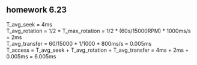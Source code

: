 ## homework 6.23

T_avg_seek = 4ms  
T_avg_rotation = 1/2 * T_max_rotation = 1/2 * (60s/15000RPM) * 1000ms/s = 2ms  
T_avg_transfer = 60/15000 * 1/1000 * 800ms/s = 0.005ms  
T_access = T_avg_seek + T_avg_rotation + T_avg_transfer = 4ms + 2ms + 0.005ms = 6.005ms  